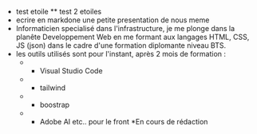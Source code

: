 * test etoile
** test 2 etoiles
* ecrire en markdone une petite presentation de nous meme
* Informaticien specialisé dans l'infrastructure, je me plonge dans la planête Developpement Web en me formant aux langages HTML, CSS, JS (json) dans le cadre d'une formation diplomante niveau BTS.
* les outils utilisés sont pour l'instant, après 2 mois de formation : 
  * - Visual Studio Code
  * - tailwind
  * - boostrap
  * - Adobe AI etc.. pour le front
*En cours de rédaction


